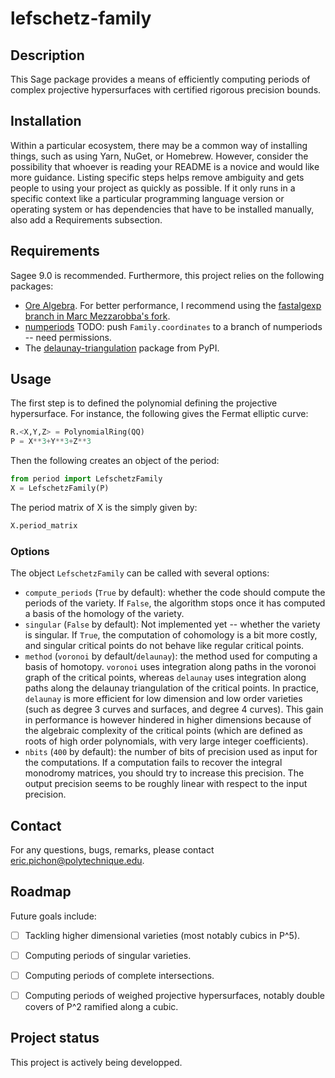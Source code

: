 # lefschetz-family


## Description
This Sage package provides a means of efficiently computing periods of complex projective hypersurfaces with certified rigorous precision bounds.


## Installation
Within a particular ecosystem, there may be a common way of installing things, such as using Yarn, NuGet, or Homebrew. However, consider the possibility that whoever is reading your README is a novice and would like more guidance. Listing specific steps helps remove ambiguity and gets people to using your project as quickly as possible. If it only runs in a specific context like a particular programming language version or operating system or has dependencies that have to be installed manually, also add a Requirements subsection.

## Requirements
Sagee 9.0 is recommended. Furthermore, this project relies on the following packages:

- [Ore Algebra](https://github.com/mkauers/ore_algebra). For better performance, I recommend using the [fastalgexp branch in Marc Mezzarobba's fork](https://github.com/mezzarobba/ore_algebra/tree/fastalgexp).
- [numperiods](https://gitlab.inria.fr/lairez/numperiods) TODO: push `Family.coordinates` to a branch of numperiods -- need permissions.
- The [delaunay-triangulation](https://pypi.org/project/delaunay-triangulation/) package from PyPI.


## Usage
The first step is to defined the polynomial defining the projective hypersurface. For instance, the following gives the Fermat elliptic curve:
```python
R.<X,Y,Z> = PolynomialRing(QQ)
P = X**3+Y**3+Z**3
```
Then the following creates an object of the period:
```python
from period import LefschetzFamily
X = LefschetzFamily(P)
```
The period matrix of X is the simply given by:
```python
X.period_matrix
```

### Options
The object `LefschetzFamily` can be called with several options:
- `compute_periods` (`True` by default): whether the code should compute the periods of the variety. If `False`, the algorithm stops once it has computed a basis of the homology of the variety.
- `singular` (`False` by default): Not implemented yet -- whether the variety is singular. If `True`, the computation of cohomology is a bit more costly, and singular critical points do not behave like regular critical points.
- `method` (`voronoi` by default/`delaunay`): the method used for computing a basis of homotopy. `voronoi` uses integration along paths in the voronoi graph of the critical points, whereas `delaunay` uses integration along paths along the delaunay triangulation of the critical points. In practice, `delaunay` is more efficient for low dimension and low order varieties (such as degree 3 curves and surfaces, and degree 4 curves). This gain in performance is however hindered in higher dimensions because of the algebraic complexity of the critical points (which are defined as roots of high order polynomials, with very large integer coefficients).
- `nbits` (`400` by default): the number of bits of precision used as input for the computations. If a computation fails to recover the integral  monodromy matrices, you should try to increase this precision. The output precision seems to be roughly linear with respect to the input precision.

## Contact
For any questions, bugs, remarks, please contact [eric.pichon@polytechnique.edu](mailto:eric.pichon@polytechnique.edu).

## Roadmap
Future goals include:
- [ ] Tackling higher dimensional varieties (most notably cubics in P^5).
- [ ] Computing periods of singular varieties.
- [ ] Computing periods of complete intersections.
- [ ] Computing periods of weighed projective hypersurfaces, notably double covers of P^2 ramified along a cubic.


## Project status
This project is actively being developped.
